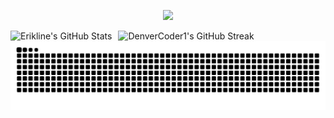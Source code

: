 <p align='center'>
    <img src="https://capsule-render.vercel.app/api?type=waving&color=auto&height=250&section=header&text=Hi%20There!&fontSize=90&animation=fadeIn&fontAlignY=30&desc=Welcome%20to%20Erikline's%20Github%20!&descAlignY=51&descAlign=62"/>
</p>

<div style="display: flex; align-items: flex-start; flex-wrap: wrap; gap: 10px;">
  <picture>
    <img
      src="https://github-readme-stats.vercel.app/api?username=Erikline&show_icons=true"
      alt="Erikline's GitHub Stats"
    />
  </picture>
  <img src="https://streak-stats.demolab.com/?user=DenverCoder1" srcset="https://streak-stats.demolab.com/?user=DenverCoder1" alt="DenverCoder1's GitHub Streak">
</div>
<picture>
<source media="(prefers-color-scheme: dark)" srcset="https://raw.githubusercontent.com/Peter-JXL/Peter-JXL/output/github-contribution-grid-snake-dark.svg">
<source media="(prefers-color-scheme: light)" srcset="https://raw.githubusercontent.com/Peter-JXL/Peter-JXL/output/github-contribution-grid-snake.svg">
<img alt="github contribution grid snake animation" src="https://raw.githubusercontent.com/Peter-JXL/Peter-JXL/output/github-contribution-grid-snake.svg">
</picture>
